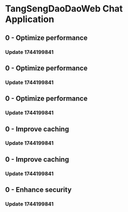 # TangSengDaoDaoWeb Chat Application
## 0 - Optimize performance
### Update 1744199841
## 0 - Optimize performance
### Update 1744199841
## 0 - Optimize performance
### Update 1744199841
## 0 - Improve caching
### Update 1744199841
## 0 - Improve caching
### Update 1744199841
## 0 - Enhance security
### Update 1744199841
